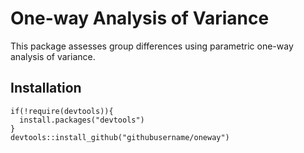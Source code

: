 # One-way Analysis of Variance

This package assesses group differences using parametric 
one-way analysis of variance. 

## Installation
```
if(!require(devtools)){
  install.packages("devtools")
}
devtools::install_github("githubusername/oneway")
```


